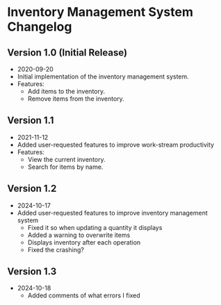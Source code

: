# Inventory Management System Changelog

## Version 1.0 (Initial Release)
- 2020-09-20
- Initial implementation of the inventory management system.
- Features:
  - Add items to the inventory.
  - Remove items from the inventory.

## Version 1.1
- 2021-11-12
- Added user-requested features to improve work-stream productivity
- Features:
  - View the current inventory.
  - Search for items by name.



## Version 1.2
- 2024-10-17
- Added user-requested features to improve inventory management system 
  - Fixed it so when updating a quantity it displays
  - Added a warning to overwrite items
  - Displays inventory after each operation
  - Fixed the crashing?

## Version 1.3
- 2024-10-18
  - Added comments of what errors I fixed